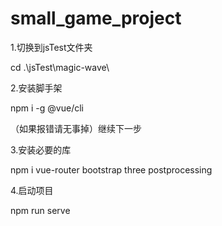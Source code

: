 # small_game_project
1.切换到jsTest文件夹

cd .\jsTest\magic-wave\

2.安装脚手架

npm i -g @vue/cli

（如果报错请无事掉）继续下一步

3.安装必要的库

npm i vue-router bootstrap three postprocessing

4.启动项目

npm run serve

